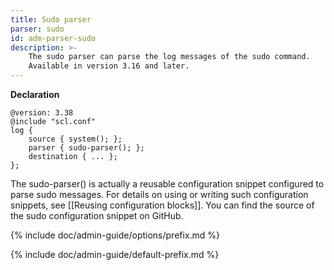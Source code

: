 ```yaml
---
title: Sudo parser
parser: sudo
id: adm-parser-sudo
description: >-
    The sudo parser can parse the log messages of the sudo command.
    Available in version 3.16 and later.
---
```


**Declaration**

```config
@version: 3.38
@include "scl.conf"
log {
    source { system(); };
    parser { sudo-parser(); };
    destination { ... };
};
```

The sudo-parser() is actually a reusable configuration snippet
configured to parse sudo messages. For details on using or writing such
configuration snippets, see [[Reusing configuration blocks]].
You can find the source of the sudo configuration snippet on GitHub.

{% include doc/admin-guide/options/prefix.md %}

{% include doc/admin-guide/default-prefix.md %}
